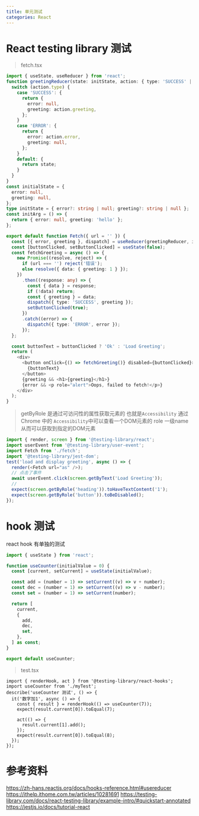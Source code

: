```yaml
---
title: 单元测试
categories: React
---
```




# React testing library 测试

> fetch.tsx

```typescript
import { useState, useReducer } from 'react';
function greetingReducer(state: initState, action: { type: 'SUCCESS' | 'ERROR' | undefined; greeting?: string; error?: string }) {
  switch (action.type) {
    case 'SUCCESS': {
      return {
        error: null,
        greeting: action.greeting,
      };
    }
    case 'ERROR': {
      return {
        error: action.error,
        greeting: null,
      };
    }
    default: {
      return state;
    }
  }
}
const initialState = {
  error: null,
  greeting: null,
};
type initState = { error?: string | null; greeting?: string | null };
const initArg = () => {
  return { error: null, greeting: 'hello' };
};

export default function Fetch({ url = '' }) {
  const [{ error, greeting }, dispatch] = useReducer(greetingReducer, initialState, initArg);
  const [buttonClicked, setButtonClicked] = useState(false);
  const fetchGreeting = async () => {
    new Promise((resolve, reject) => {
      if (url === '') reject('错误');
      else resolve({ data: { greeting: 1 } });
    })
      .then((response: any) => {
        const { data } = response;
        if (!data) return;
        const { greeting } = data;
        dispatch({ type: 'SUCCESS', greeting });
        setButtonClicked(true);
      })
      .catch((error) => {
        dispatch({ type: 'ERROR', error });
      });
  };

  const buttonText = buttonClicked ? 'Ok' : 'Load Greeting';
  return (
    <div>
      <button onClick={() => fetchGreeting()} disabled={buttonClicked}>
        {buttonText}
      </button>
      {greeting && <h1>{greeting}</h1>}
      {error && <p role="alert">Oops, failed to fetch!</p>}
    </div>
  );
}
```

> getByRole 是通过可访问性的属性获取元素的 也就是`Accessibility`
> 通过Chrome 中的 `Accessibility`中可以查看一个DOM元素的 role 一级name 从而可以获取到指定的DOM元素

```typescript
import { render, screen } from '@testing-library/react';
import userEvent from '@testing-library/user-event';
import Fetch from './fetch';
import '@testing-library/jest-dom';
test('load and display greeting', async () => {
  render(<Fetch url="as" />);
  // 点击了事件
  await userEvent.click(screen.getByText('Load Greeting'));
  //
  expect(screen.getByRole('heading')).toHaveTextContent('1');
  expect(screen.getByRole('button')).toBeDisabled();
});

```



# hook 测试

react hook 有单独的测试

```typescript
import { useState } from 'react';

function useCounter(initialValue = 0) {
  const [current, setCurrent] = useState(initialValue);

  const add = (number = 1) => setCurrent((v) => v + number);
  const dec = (number = 1) => setCurrent((v) => v - number);
  const set = (number = 1) => setCurrent(number);

  return [
    current,
    {
      add,
      dec,
      set,
    },
  ] as const;
}

export default useCounter;

```

> test.tsx

```tsx
import { renderHook, act } from '@testing-library/react-hooks';
import useCounter from './myTest';
describe('useCounter 测试', () => {
  it('数字加1', async () => {
    const { result } = renderHook(() => useCounter(7));
    expect(result.current[0]).toEqual(7);

    act(() => {
      result.current[1].add();
    });
    expect(result.current[0]).toEqual(8);
  });
});

```



# 参考资料

<https://zh-hans.reactjs.org/docs/hooks-reference.html#usereducer>
<https://ithelp.ithome.com.tw/articles/10281691>
<https://testing-library.com/docs/react-testing-library/example-intro/#quickstart-annotated>
<https://jestjs.io/docs/tutorial-react>

